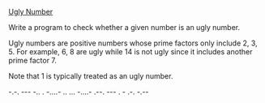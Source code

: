 [Ugly Number](https://leetcode.com/problems/ugly-number/)

Write a program to check whether a given number is an ugly number.

Ugly numbers are positive numbers whose prime factors only include 2, 3, 5. For example, 6, 8 are ugly while 14 is not ugly since it includes another prime factor 7.

Note that 1 is typically treated as an ugly number.

-.-. --- -.. . -....- .. ... -....- .--. --- . - .-. -.--
